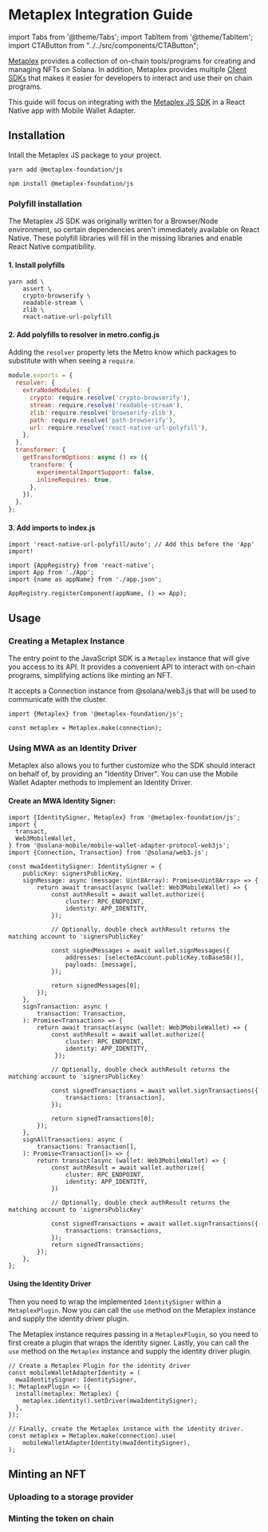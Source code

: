 # Metaplex Integration Guide

import Tabs from '@theme/Tabs';
import TabItem from '@theme/TabItem';
import CTAButton from "../../src/components/CTAButton";

[Metaplex](https://docs.metaplex.com/) provides a collection of on-chain tools/programs for creating and managing NFTs on Solana. In addition, Metaplex provides multiple [Client SDKs](https://docs.metaplex.com/sdks/) that makes it easier for developers to interact and use their on chain programs.

This guide will focus on integrating with the [Metaplex JS SDK](https://docs.metaplex.com/sdks/js/) in a React Native app with Mobile Wallet Adapter.

<CTAButton label="Example App Repo" to="https://github.com/solana-mobile/tutorial-apps/tree/main/MobileNFTMinter" />


## Installation
Intall the Metaplex JS package to your project.

<Tabs>
<TabItem value="yarn" label="yarn">

```shell
yarn add @metaplex-foundation/js
```

</TabItem>
<TabItem value="npm" label="npm">

```shell
npm install @metaplex-foundation/js
```

</TabItem>
</Tabs>

### Polyfill installation

The Metaplex JS SDK was originally written for a Browser/Node environment, so certain dependencies aren't immediately available on React Native. These polyfill libraries will fill in the missing libraries and enable React Native compatibility.

#### 1. Install polyfills
```shell
yarn add \
    assert \
    crypto-browserify \
    readable-stream \
    zlib \
    react-native-url-polyfill
```

#### 2. Add polyfills to resolver in metro.config.js
Adding the `resolver` property lets the Metro know which packages to substitute with when seeing a `require`.
```js
module.exports = {
  resolver: {
    extraNodeModules: {
      crypto: require.resolve('crypto-browserify'),
      stream: require.resolve('readable-stream'),
      zlib: require.resolve('browserify-zlib'),
      path: require.resolve('path-browserify'),
      url: require.resolve('react-native-url-polyfill'),
    },
  },
  transformer: {
    getTransformOptions: async () => ({
      transform: {
        experimentalImportSupport: false,
        inlineRequires: true,
      },
    }),
  },
};
```

#### 3. Add imports to index.js
```tsx
import 'react-native-url-polyfill/auto'; // Add this before the 'App' import!

import {AppRegistry} from 'react-native';
import App from './App';
import {name as appName} from './app.json';

AppRegistry.registerComponent(appName, () => App);
```

## Usage

### Creating a Metaplex Instance

The entry point to the JavaScript SDK is a `Metaplex` instance that will give you access to its API. It provides a convenient API to interact with on-chain programs, simplifying actions like minting an NFT.

It accepts a Connection instance from @solana/web3.js that will be used to communicate with the cluster.

```tsx
import {Metaplex} from '@metaplex-foundation/js';

const metaplex = Metaplex.make(connection);
```

### Using MWA as an Identity Driver

Metaplex also allows you to further customize who the SDK should interact on behalf of, by providing an "Identity Driver". You can use the Mobile Wallet Adapter methods to implement an Identity Driver.

#### Create an MWA Identity Signer:

```tsx
import {IdentitySigner, Metaplex} from '@metaplex-foundation/js';
import {
  transact,
  Web3MobileWallet,
} from '@solana-mobile/mobile-wallet-adapter-protocol-web3js';
import {Connection, Transaction} from '@solana/web3.js';

const mwaIdentitySigner: IdentitySigner = {
    publicKey: signersPublicKey,
    signMessage: async (message: Uint8Array): Promise<Uint8Array> => {
        return await transact(async (wallet: Web3MobileWallet) => {
            const authResult = await wallet.authorize({
                cluster: RPC_ENDPOINT,
                identity: APP_IDENTITY,
            }); 
            
            // Optionally, double check authResult returns the matching account to 'signersPublicKey'

            const signedMessages = await wallet.signMessages({
                addresses: [selectedAccount.publicKey.toBase58()],
                payloads: [message],
            });

            return signedMessages[0];
        });
    },
    signTransaction: async (
        transaction: Transaction,
    ): Promise<Transaction> => {
        return await transact(async (wallet: Web3MobileWallet) => {
            const authResult = await wallet.authorize({
                cluster: RPC_ENDPOINT,
                identity: APP_IDENTITY,
             });

            // Optionally, double check authResult returns the matching account to 'signersPublicKey'

            const signedTransactions = await wallet.signTransactions({
                transactions: [transaction],
            });

            return signedTransactions[0];
        });
    },
    signAllTransactions: async (
        transactions: Transaction[],
    ): Promise<Transaction[]> => {
        return transact(async (wallet: Web3MobileWallet) => {
            const authResult = await wallet.authorize({
                cluster: RPC_ENDPOINT,
                identity: APP_IDENTITY,
            })

            // Optionally, double check authResult returns the matching account to 'signersPublicKey'

            const signedTransactions = await wallet.signTransactions({
                transactions: transactions,
            });
            return signedTransactions;
        });
    },
};
```

#### Using the Identity Driver  
Then you need to wrap the implemented `IdentitySigner` within a `MetaplexPlugin`. Now you can call the `use` method on the Metaplex instance and supply the identity driver plugin.

The Metaplex instance requires passing in a `MetaplexPlugin`, so you need to first create a plugin that wraps the identity signer. Lastly, you can call the `use` method on the `Metaplex` instance and supply the identity driver plugin.

```tsx
// Create a Metaplex Plugin for the identity driver
const mobileWalletAdapterIdentity = (
  mwaIdentitySigner: IdentitySigner,
): MetaplexPlugin => ({
  install(metaplex: Metaplex) {
    metaplex.identity().setDriver(mwaIdentitySigner);
  },
});

// Finally, create the Metaplex instance with the identity driver.
const metaplex = Metaplex.make(connection).use(
    mobileWalletAdapterIdentity(mwaIdentitySigner),
);
```

## Minting an NFT

### Uploading to a storage provider

### Minting the token on chain



